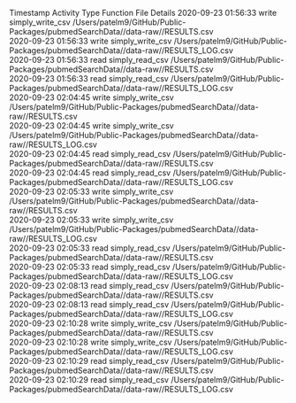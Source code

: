 Timestamp	Activity Type	Function	File	Details
2020-09-23 01:56:33	write	simply_write_csv	/Users/patelm9/GitHub/Public-Packages/pubmedSearchData//data-raw//RESULTS.csv	
2020-09-23 01:56:33	write	simply_write_csv	/Users/patelm9/GitHub/Public-Packages/pubmedSearchData//data-raw//RESULTS_LOG.csv	
2020-09-23 01:56:33	read	simply_read_csv	/Users/patelm9/GitHub/Public-Packages/pubmedSearchData//data-raw//RESULTS.csv	
2020-09-23 01:56:33	read	simply_read_csv	/Users/patelm9/GitHub/Public-Packages/pubmedSearchData//data-raw//RESULTS_LOG.csv	
2020-09-23 02:04:45	write	simply_write_csv	/Users/patelm9/GitHub/Public-Packages/pubmedSearchData//data-raw//RESULTS.csv	
2020-09-23 02:04:45	write	simply_write_csv	/Users/patelm9/GitHub/Public-Packages/pubmedSearchData//data-raw//RESULTS_LOG.csv	
2020-09-23 02:04:45	read	simply_read_csv	/Users/patelm9/GitHub/Public-Packages/pubmedSearchData//data-raw//RESULTS.csv	
2020-09-23 02:04:45	read	simply_read_csv	/Users/patelm9/GitHub/Public-Packages/pubmedSearchData//data-raw//RESULTS_LOG.csv	
2020-09-23 02:05:33	write	simply_write_csv	/Users/patelm9/GitHub/Public-Packages/pubmedSearchData//data-raw//RESULTS.csv	
2020-09-23 02:05:33	write	simply_write_csv	/Users/patelm9/GitHub/Public-Packages/pubmedSearchData//data-raw//RESULTS_LOG.csv	
2020-09-23 02:05:33	read	simply_read_csv	/Users/patelm9/GitHub/Public-Packages/pubmedSearchData//data-raw//RESULTS.csv	
2020-09-23 02:05:33	read	simply_read_csv	/Users/patelm9/GitHub/Public-Packages/pubmedSearchData//data-raw//RESULTS_LOG.csv	
2020-09-23 02:08:13	read	simply_read_csv	/Users/patelm9/GitHub/Public-Packages/pubmedSearchData//data-raw//RESULTS.csv	
2020-09-23 02:08:13	read	simply_read_csv	/Users/patelm9/GitHub/Public-Packages/pubmedSearchData//data-raw//RESULTS_LOG.csv	
2020-09-23 02:10:28	write	simply_write_csv	/Users/patelm9/GitHub/Public-Packages/pubmedSearchData//data-raw//RESULTS.csv	
2020-09-23 02:10:28	write	simply_write_csv	/Users/patelm9/GitHub/Public-Packages/pubmedSearchData//data-raw//RESULTS_LOG.csv	
2020-09-23 02:10:29	read	simply_read_csv	/Users/patelm9/GitHub/Public-Packages/pubmedSearchData//data-raw//RESULTS.csv	
2020-09-23 02:10:29	read	simply_read_csv	/Users/patelm9/GitHub/Public-Packages/pubmedSearchData//data-raw//RESULTS_LOG.csv	
